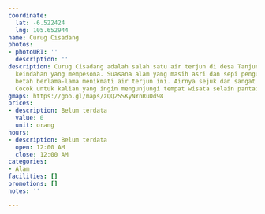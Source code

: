```yaml
---
coordinate:
  lat: -6.522424
  lng: 105.652944
name: Curug Cisadang
photos:
- photoURI: ''
  description: ''
description: Curug Cisadang adalah salah satu air terjun di desa Tanjungjaya dengan
  keindahan yang mempesona. Suasana alam yang masih asri dan sepi pengunjung membuat
  betah berlama-lama menikmati air terjun ini. Airnya sejuk dan sangat menyegarkan.
  Cocok untuk kalian yang ingin mengunjungi tempat wisata selain pantai di desa Tanjungjaya.
gmaps: https://goo.gl/maps/zQQ2SSKyNYnRuDd98
prices:
- description: Belum terdata
  value: 0
  unit: orang
hours:
- description: Belum terdata
  open: 12:00 AM
  close: 12:00 AM
categories:
- Alam
facilities: []
promotions: []
notes: ''

---
```

